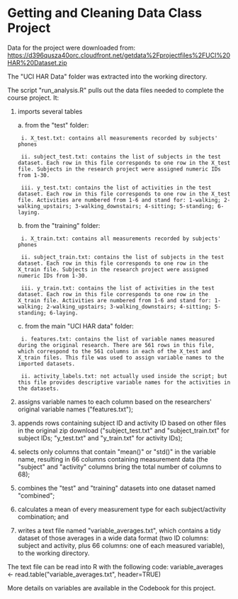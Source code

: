 # Getting and Cleaning Data Class Project
Data for the project were downloaded from:
https://d396qusza40orc.cloudfront.net/getdata%2Fprojectfiles%2FUCI%20HAR%20Dataset.zip

The "UCI HAR Data" folder was extracted into the working directory.

The script "run_analysis.R" pulls out the data files needed to complete the course project. It:
1. imports several tables

	a. from the "test" folder:

		i. X_test.txt: contains all measurements recorded by subjects' phones

		ii. subject_test.txt: contains the list of subjects in the test dataset. Each row in this file corresponds to one row in the X_test file. Subjects in the research project were assigned numeric IDs from 1-30.
		
		iii. y_test.txt: contains the list of activities in the test dataset. Each row in this file corresponds to one row in the X_test file. Activities are numbered from 1-6 and stand for: 1-walking; 2-walking_upstairs; 3-walking_downstairs; 4-sitting; 5-standing; 6-laying.
	
	b. from the "training" folder:
		
		i. X_train.txt: contains all measurements recorded by subjects' phones
		
		ii. subject_train.txt: contains the list of subjects in the test dataset. Each row in this file corresponds to one row in the X_train file. Subjects in the research project were assigned numeric IDs from 1-30.
		
		iii. y_train.txt: contains the list of activities in the test dataset. Each row in this file corresponds to one row in the X_train file. Activities are numbered from 1-6 and stand for: 1-walking; 2-walking_upstairs; 3-walking_downstairs; 4-sitting; 5-standing; 6-laying.
	
	c. from the main "UCI HAR data" folder:
		
		i. features.txt: contains the list of variable names measured during the original research. There are 561 rows in this file, which correspond to the 561 columns in each of the X_test and X_train files. This file was used to assign variable names to the imported datasets.
		
		ii. activity_labels.txt: not actually used inside the script; but this file provides descriptive variable names for the activities in the datasets.

2. assigns variable names to each column based on the researchers' original variable names ("features.txt");
3. appends rows containing subject ID and activity ID based on other files in the original zip download ("subject_test.txt" and "subject_train.txt" for subject IDs; "y_test.txt" and "y_train.txt" for activity IDs);
4. selects only columns that contain "mean()" or "std()" in the variable name, resulting in 66 columns containing measurement data (the "subject" and "activity" columns bring the total number of columns to 68);
5. combines the "test" and "training" datasets into one dataset named "combined";
6. calculates a mean of every measurement type for each subject/activity combination;
and 
7. writes a text file named "variable_averages.txt", which contains a tidy dataset of those averages in a wide data format (two ID columns: subject and activity, plus 66 columns: one of each measured variable), to the working directory. 

The text file can be read into R with the following code:
variable_averages <- read.table("variable_averages.txt", header=TRUE)

More details on variables are available in the Codebook for this project.
